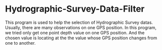# Hydrographic-Survey-Data-Filter
This program is used to help the selection of Hydrographic Survey datas. 
Usually, there are many observations on one GPS position.
In this program, we tried only get one point depth value on one GPS position.
And the chosen value is locating at the the value whose GPS position changes from one to another.
